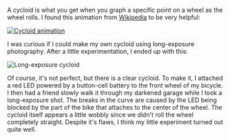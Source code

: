A cycloid is what you get when you graph a specific point on a  wheel as the wheel rolls. I found this animation from [Wikipedia](http://en.wikipedia.org/wiki/Cycloid) to be very helpful:

[![Cycloid animation](http://upload.wikimedia.org/wikipedia/commons/6/69/Cycloid_f.gif)](http://en.wikipedia.org/wiki/File:Cycloid_f.gif)

I was curious if I could make my own cycloid using long-exposure photography. After a little experimentation, I ended up with this:

![Long-exposure cycloid](https://s3.amazonaws.com/vineel.me/experiments/cycloid-fun/cycloid.jpg)

Of course, it's not perfect, but there is a clear cycloid. To make it, I attached a red LED powered by a button-cell battery to the front wheel of my bicycle. I then had a friend slowly walk it through my darkened garage while I took a long-exposure shot. The breaks in the curve are caused by the LED being blocked by the part of the bike that attaches to the center of the wheel. The cycloid itself appears a little wobbly since we didn't roll the wheel completely straight. Despite it's flaws, I think my little experiment turned out quite well.
